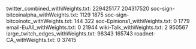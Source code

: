 twitter_combined_withWeights.txt: 229425177 204317520
soc-sign-bitcoinalpha_withWeights.txt: 1129 1875
soc-sign-bitcoinotc_withWeights.txt: 144 322
soc-Epinions1_withWeights.txt: 0 1779
email-EuAll_withWeights.txt: 0 21944
wiki-Talk_withWeights.txt: 2 950567
large_twitch_edges_withWeights.txt: 98343 165743
roadnet-CA_withWeights.txt: 0 37415